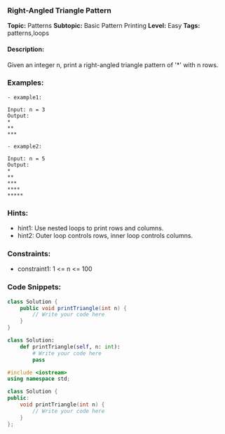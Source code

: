 ### Right-Angled Triangle Pattern
**Topic:** Patterns
**Subtopic:** Basic Pattern Printing
**Level:** Easy
**Tags:** patterns,loops

#### Description:
Given an integer n, print a right-angled triangle pattern of '*' with n rows.

### Examples:
```
- example1:

Input: n = 3
Output:
*
**
***
```
```
- example2:

Input: n = 5
Output:
*
**
***
****
*****
```

### Hints:
- hint1: Use nested loops to print rows and columns.
- hint2: Outer loop controls rows, inner loop controls columns.

### Constraints:
- constraint1: 1 <= n <= 100

### Code Snippets:
```java
class Solution {
    public void printTriangle(int n) {
        // Write your code here
    }
}
```
```python
class Solution:
    def printTriangle(self, n: int):
        # Write your code here
        pass
```
```cpp
#include <iostream>
using namespace std;

class Solution {
public:
    void printTriangle(int n) {
        // Write your code here
    }
};
```
